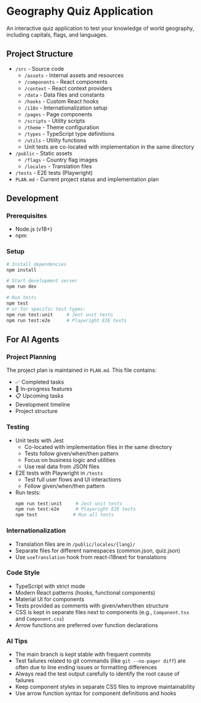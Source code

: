 # Geography Quiz Application

An interactive quiz application to test your knowledge of world geography, including capitals, flags, and languages.

## Project Structure

- `/src` - Source code
  - `/assets` - Internal assets and resources
  - `/components` - React components
  - `/context` - React context providers
  - `/data` - Data files and constants
  - `/hooks` - Custom React hooks
  - `/i18n` - Internationalization setup
  - `/pages` - Page components
  - `/scripts` - Utility scripts
  - `/theme` - Theme configuration
  - `/types` - TypeScript type definitions
  - `/utils` - Utility functions
  - Unit tests are co-located with implementation in the same directory
- `/public` - Static assets
  - `/flags` - Country flag images
  - `/locales` - Translation files
- `/tests` - E2E tests (Playwright)
- `PLAN.md` - Current project status and implementation plan

## Development

### Prerequisites

- Node.js (v18+)
- npm

### Setup

```bash
# Install dependencies
npm install

# Start development server
npm run dev

# Run tests
npm test
# or for specific test types:
npm run test:unit     # Jest unit tests
npm run test:e2e      # Playwright E2E tests
```

## For AI Agents

### Project Planning
The project plan is maintained in `PLAN.md`. This file contains:
- ✅ Completed tasks
- 🚧 In-progress features
- 📋 Upcoming tasks
- Development timeline
- Project structure

### Testing
- Unit tests with Jest
  - Co-located with implementation files in the same directory
  - Tests follow given/when/then pattern
  - Focus on business logic and utilities
  - Use real data from JSON files
- E2E tests with Playwright in `/tests`
  - Test full user flows and UI interactions
  - Follow given/when/then pattern
- Run tests:
  ```bash
  npm run test:unit     # Jest unit tests
  npm run test:e2e      # Playwright E2E tests
  npm test             # Run all tests
  ```

### Internationalization
- Translation files are in `/public/locales/{lang}/`
- Separate files for different namespaces (common.json, quiz.json)
- Use `useTranslation` hook from react-i18next for translations

### Code Style
- TypeScript with strict mode
- Modern React patterns (hooks, functional components)
- Material UI for components
- Tests provided as comments with given/when/then structure
- CSS is kept in separate files next to components (e.g., `Component.tsx` and `Component.css`)
- Arrow functions are preferred over function declarations

### AI Tips
- The main branch is kept stable with frequent commits
- Test failures related to git commands (like `git --no-pager diff`) are often due to line ending issues or formatting differences
- Always read the test output carefully to identify the root cause of failures
- Keep component styles in separate CSS files to improve maintainability
- Use arrow function syntax for component definitions and hooks
